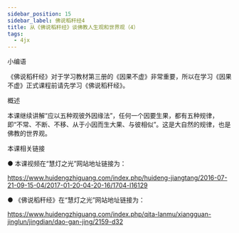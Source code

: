 ```yaml
---
sidebar_position: 15
sidebar_label: 佛说稻秆经4
title: 从《佛说稻秆经》谈佛教人生观和世界观（4）
tags:
  - 4jx
---
```

  小编语 

《佛说稻秆经》对于学习教材第三册的《因果不虚》非常重要，所以在学习《因果不虚》正式课程前请先学习《佛说稻秆经》。

概述


本课继续讲解“应以五种观彼外因缘法”，任何一个因要生果，都有五种规律，即“不常、不断、不移、从于小因而生大果、与彼相似”。这是大自然的规律，也是佛教的世界观。







 本课相关链接 

●  本课视频在“慧灯之光”网站地址链接为：

https://www.huidengzhiguang.com/index.php/huideng-jiangtang/2016-07-21-09-15-04/2017-01-20-04-20-16/1704-l16129



● 《佛说稻秆经》在“慧灯之光”网站地址链接为：

https://www.huidengzhiguang.com/index.php/qita-lanmu/xiangguan-jinglun/jingdian/dao-gan-jing/2159-d32